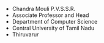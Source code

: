 - Chandra Mouli P.V.S.S.R. 
- Associate Professor and Head
- Department of Computer Science
- Central University of Tamil Nadu
- Thiruvarur

<!---
pvssrchandramouli/pvssrchandramouli is a ✨ special ✨ repository because its `README.md` (this file) appears on your GitHub profile.
You can click the Preview link to take a look at your changes.
--->
